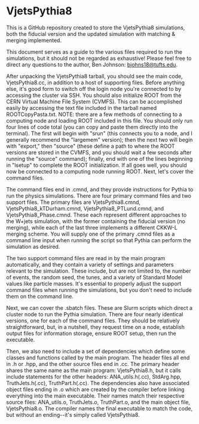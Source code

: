 # VjetsPythia8
This is a GitHub repository created to store the VjetsPythia8 simulations, both the fiducial version and the updated simulation with matching &amp; merging implemented.

This document serves as a guide to the various files required to run the simulations, but it should not be regarded as exhaustive!  Please feel free to direct any questions to the author, Ben Johnson: bjohns18@tufts.edu.

After unpacking the VjetsPythia8 tarball, you should see the main code, VjetsPythia8.cc, in addition to a host of supporting files.  Before anything else, it's good form to switch off the login node you're connected to by accessing the cluster via SSH.  You should also initialize ROOT from the CERN Virtual Machine File System (CVMFS).  This can be accomplished easily by accessing the text file included in the tarball named ROOTCopyPasta.txt.  NOTE: there are a few methods of connecting to a computing node and loading ROOT included in this file.  You should only run four lines of code total (you can copy and paste them directly into the terminal).  The first will begin with "srun" (this connects you to a node, and I generally recommend the "largemem" version); then the next two will begin with "export," then "source" (these define a path to where the ROOT versions are stored in the CVMFS, and you should wait a few seconds after running the "source" command); finally, end with one of the lines beginning in "lsetup" to complete the ROOT initialization.  If all goes well, you should now be connected to a computing node running ROOT.  Next, let's cover the command files.

The command files end in .cmnd, and they provide instructions for Pythia to run the physics simulations.  There are four primary command files and two support files.  The primary files are VjetsPythia8.cmnd, VjetsPythia8_kTDurham.cmnd, VjetsPythia8_PTLund.cmnd, and VjetsPythia8_Phase.cmnd.  These each represent different approaches to the W+jets simulation, with the former containing the fiducial version (no merging), while each of the last three implements a different CKKW-L merging scheme.  You will supply one of the primary .cmnd files as a command line input when running the script so that Pythia can perform the simulation as desired.

The two support command files are read in by the main program automatically, and they contain a variety of settings and parameters relevant to the simulation.  These include, but are not limited to, the number of events, the random seed, the tunes, and a variety of Standard Model values like particle masses.  It's essential to properly adjust the support command files when running the simulations, but you don't need to include them on the command line.

Next, we can cover the .sbatch files.  These are Slurm scripts which direct a cluster node to run the Pythia simulation.  There are four nearly identical versions, one for each of the command files.  They should be relatively straightforward, but, in a nutshell, they request time on a node, establish output files for information storage, ensure ROOT setup, then run the executable.

Then, we also need to include a set of dependencies which define some classes and functions called by the main program.  The header files all end in .h or .hpp, and the other source files end in .cc.  The primary header shares the same name as the main program: VjetsPythia8.h, but it calls include statements for the other headers: ANA_utils.h(.cc), StdArg.hpp, TruthJets.h(.cc), TruthPart.h(.cc).  The dependencies also have associated object files ending in .o which are created by the compiler before linking everything into the main executable.  Their names match their respective source files: ANA_utils.o, TruthJets.o, TruthPart.o, and the main object file, VjetsPythia8.o.  The compiler names the final executable to match the code, but without an ending--it's simply called VjetsPythia8. 
